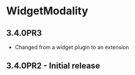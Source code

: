 WidgetModality
==============

3.4.0PR3
--------

  * Changed from a widget plugin to an extension

3.4.0PR2 - Initial release
--------------------------
